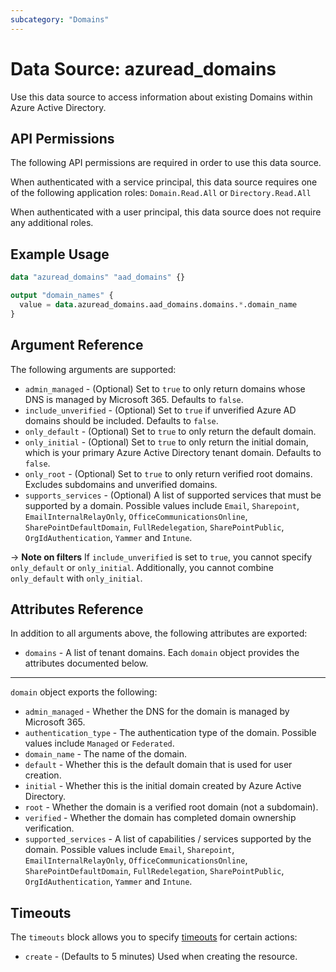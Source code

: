 ```yaml
---
subcategory: "Domains"
---
```


# Data Source: azuread_domains

Use this data source to access information about existing Domains within Azure Active Directory.

## API Permissions

The following API permissions are required in order to use this data source.

When authenticated with a service principal, this data source requires one of the following application roles: `Domain.Read.All` or `Directory.Read.All`

When authenticated with a user principal, this data source does not require any additional roles.

## Example Usage

```terraform
data "azuread_domains" "aad_domains" {}

output "domain_names" {
  value = data.azuread_domains.aad_domains.domains.*.domain_name
}
```

## Argument Reference

The following arguments are supported:

* `admin_managed` - (Optional) Set to `true` to only return domains whose DNS is managed by Microsoft 365. Defaults to `false`.
* `include_unverified` - (Optional) Set to `true` if unverified Azure AD domains should be included. Defaults to `false`.
* `only_default` - (Optional) Set to `true` to only return the default domain.
* `only_initial` - (Optional) Set to `true` to only return the initial domain, which is your primary Azure Active Directory tenant domain. Defaults to `false`.
* `only_root` - (Optional) Set to `true` to only return verified root domains. Excludes subdomains and unverified domains.
* `supports_services` - (Optional) A list of supported services that must be supported by a domain. Possible values include `Email`, `Sharepoint`, `EmailInternalRelayOnly`, `OfficeCommunicationsOnline`, `SharePointDefaultDomain`, `FullRedelegation`, `SharePointPublic`, `OrgIdAuthentication`, `Yammer` and `Intune`.

-> **Note on filters** If `include_unverified` is set to `true`, you cannot specify `only_default` or `only_initial`. Additionally, you cannot combine `only_default` with `only_initial`.

## Attributes Reference

In addition to all arguments above, the following attributes are exported:

* `domains` - A list of tenant domains. Each `domain` object provides the attributes documented below.

---

`domain` object exports the following:

* `admin_managed` - Whether the DNS for the domain is managed by Microsoft 365.
* `authentication_type` - The authentication type of the domain. Possible values include `Managed` or `Federated`.
* `domain_name` - The name of the domain.
* `default` - Whether this is the default domain that is used for user creation.
* `initial` - Whether this is the initial domain created by Azure Active Directory.
* `root` - Whether the domain is a verified root domain (not a subdomain).
* `verified` - Whether the domain has completed domain ownership verification.
* `supported_services` - A list of capabilities / services supported by the domain. Possible values include `Email`, `Sharepoint`, `EmailInternalRelayOnly`, `OfficeCommunicationsOnline`, `SharePointDefaultDomain`, `FullRedelegation`, `SharePointPublic`, `OrgIdAuthentication`, `Yammer` and `Intune`.

## Timeouts

The `timeouts` block allows you to specify [timeouts](https://www.terraform.io/language/resources/syntax#operation-timeouts) for certain actions:

* `create` - (Defaults to 5 minutes) Used when creating the resource.
